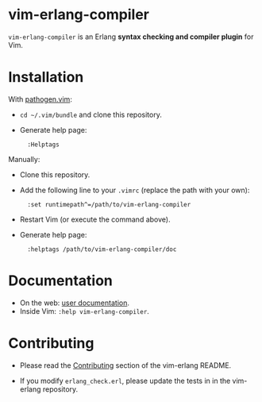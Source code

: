 # vim-erlang-compiler

`vim-erlang-compiler` is an Erlang **syntax checking and compiler plugin** for
Vim.

# Installation

With [pathogen.vim](https://github.com/tpope/vim-pathogen):

- `cd ~/.vim/bundle` and clone this repository.
- Generate help page:

        :Helptags

Manually:

- Clone this repository.
- Add the following line to your `.vimrc` (replace the path with your own):

        :set runtimepath^=/path/to/vim-erlang-compiler

- Restart Vim (or execute the command above).
- Generate help page:

        :helptags /path/to/vim-erlang-compiler/doc

# Documentation

- On the web: [user documentation][doc].
- Inside Vim: `:help vim-erlang-compiler`.

# Contributing

*   Please read the [Contributing][vim-erlang-contributing] section of the
    vim-erlang README.

*   If you modify `erlang_check.erl`, please update the tests in in the
    vim-erlang repository.

[doc]: https://github.com/vim-erlang/vim-erlang-compiler/blob/master/doc/vim-erlang-compiler.txt
[vim-erlang-contributing]: https://github.com/vim-erlang/vim-erlang#contributing
